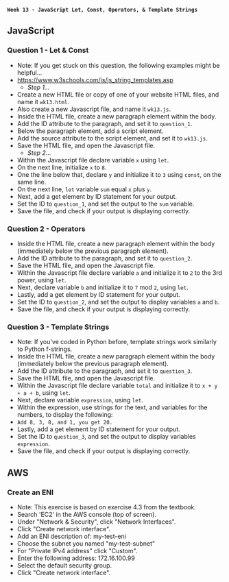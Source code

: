 **`Week 13 - JavaScript Let, Const, Operators, & Template Strings`**

## JavaScript

### Question 1 - Let & Const
- Note: If you get stuck on this question, the following examples might be helpful...
- https://www.w3schools.com/js/js_string_templates.asp
  - *Step 1...*
- Create a new HTML file or copy of one of your website HTML files, and name it `wk13.html`.
- Also create a new Javascript file, and name it `wk13.js`.
- Inside the HTML file, create a new paragraph element within the body.
- Add the ID attribute to the paragraph, and set it to `question_1`.
- Below the paragraph element, add a script element.
- Add the source attribute to the script element, and set it to `wk13.js`.
- Save the HTML file, and open the Javascript file.
  - *Step 2...*
- Within the Javascript file declare variable `x` using `let`.
- On the next line, initialize `x` to `8`.
- One the line below that, declare `y` and initialize it to `3` using `const`, on the same line.
- On the next line, `let` variable `sum` equal `x` plus `y`.
- Next, add a get element by ID statement for your output.
- Set the ID to `question_1`, and set the output to the `sum` variable.
- Save the file, and check if your output is displaying correctly.

### Question 2 - Operators
- Inside the HTML file, create a new paragraph element within the body (immediately below the previous paragraph element).
- Add the ID attribute to the paragraph, and set it to `question_2`.
- Save the HTML file, and open the Javascript file.
- Within the Javascript file declare variable `a` and initialize it to `2` to the 3rd power, using `let`.
- Next, declare variable `b` and initialize it to `7` mod `2`, using `let`.
- Lastly, add a get element by ID statement for your output.
- Set the ID to `question_2`, and set the output to display variables `a` and `b`.
- Save the file, and check if your output is displaying correctly.

### Question 3 - Template Strings
- Note: If you've coded in Python before, template strings work similarly to Python f-strings.
- Inside the HTML file, create a new paragraph element within the body (immediately below the previous paragraph element).
- Add the ID attribute to the paragraph, and set it to `question_3`.
- Save the HTML file, and open the Javascript file.
- Within the Javascript file declare variable `total` and initialize it to `x + y + a + b`, using `let`.
- Next, declare variable `expression`, using `let`.
- Within the expression, use strings for the text, and variables for the numbers, to display the following:
- `Add 8, 3, 8, and 1, you get 20.`
- Lastly, add a get element by ID statement for your output.
- Set the ID to `question_3`, and set the output to display variables `expression`.
- Save the file, and check if your output is displaying correctly.


## AWS

### Create an ENI
- Note: This exercise is based on exercise 4.3 from the textbook.
- Search 'EC2' in the AWS console (top of screen).
- Under "Network & Security", click "Network Interfaces".
- Click "Create network interface".
- Add an ENI description of: my-test-eni
- Choose the subnet you named "my-test-subnet"
- For "Private IPv4 address" click "Custom".
- Enter the following address: 172.16.100.99
- Select the default security group.
- Click "Create network interface".
